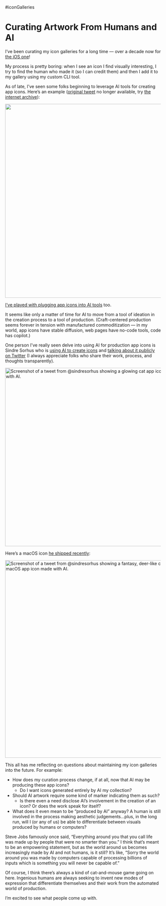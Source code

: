 #iconGalleries

# Curating Artwork From Humans and AI

I’ve been curating my icon galleries for a long time — over a decade now for [the iOS one](https://www.iosicongallery.com)!

My process is pretty boring: when I see an icon I find visually interesting, I try to find the human who made it (so I can credit them) and then I add it to my gallery using my custom CLI tool.

As of late, I’ve seen some folks beginning to leverage AI tools for creating app icons. Here’s an example ([original tweet](https://twitter.com/stroughtonsmith/status/1571645502340628482) no longer available, try [the internet archive](https://web.archive.org/web/20220919172215/https://twitter.com/stroughtonsmith/)):

<img src="https://cdn.jim-nielsen.com/blog/2022/ai-app-icons-steve-tweet.png" width="542" height="626" alt="" />

[I’ve played with plugging app icons into AI tools](https://blog.jim-nielsen.com/2022/app-icon-ai-variations/) too.

It seems like only a matter of time for AI to move from a tool of ideation in the creation process to a tool of production. (Craft-centered production seems forever in tension with manufactured commoditization — in my world, app icons have stable diffusion, web pages have no-code tools, code has copilot.)

One person I’ve really seen delve into using AI for production app icons is Sindre Sorhus who is [using AI to create icons](https://twitter.com/sindresorhus/status/1597251293965594624) and [talking about it publicly on Twitter](https://twitter.com/sindresorhus/status/1570086976489140230) (I always appreciate folks who share their work, process, and thoughts transparently).

<img src="https://cdn.jim-nielsen.com/blog/2022/ai-app-icons-sindre-tweet.png" width="594" height="576" alt="Screenshot of a tweet from @sindresorhus showing a glowing cat app icon he made with AI." />

Here’s a macOS icon [he shipped recently](https://twitter.com/sindresorhus/status/1607899299760771072):

<img src="https://cdn.jim-nielsen.com/blog/2022/ai-app-icons-sindre-tweet-2.png" width="598" height="638" alt="Screenshot of a tweet from @sindresorhus showing a fantasy, deer-like creature for a macOS app icon made with AI." />

This all has me reflecting on questions about maintaining my icon galleries into the future. For example:

- How does my curation process change, if at all, now that AI may be producing these app icons?
	- Do I want icons generated entirely by AI my collection?
- Should AI artwork require some kind of marker indicating them as such?
	- Is there even a need disclose AI’s involvement in the creation of an icon? Or does the work speak for itself?
- What does it even mean to be “produced by AI” anyway? A human is still involved in the process making aesthetic judgements…plus, in the long run, will I (or any of us) be able to differentiate between visuals produced by humans or computers?

Steve Jobs famously once said, “Everything around you that you call life was made up by people that were no smarter than you.” I think that’s meant to be an empowering statement, but as the world around us becomes increasingly made by AI and not humans, is it still? It’s like, “Sorry the world around you was made by computers capable of processing billions of inputs which is something you will never be capable of.”

Of course, I think there’s always a kind of cat-and-mouse game going on here. Ingenious humans are always seeking to invent new modes of expression that differentiate themselves and their work from the automated world of production.

I’m excited to see what people come up with.